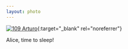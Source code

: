 ```yaml
---
layout: photo
---
```


[![109 Arturo](https://c1.staticflickr.com/1/730/22089567639_81a47b2b7f_c.jpg)](https://www.flickr.com/photos/131440297@N08/22089567639/){:target="_blank" rel="noreferrer"}

Alice, time to sleep!
